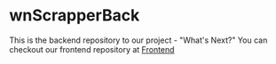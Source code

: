 # wnScrapperBack

This is the backend repository to our project - "What's Next?"
You can checkout our frontend repository at [Frontend](https://github.com/RajatSatashiya/WhatsNext)
